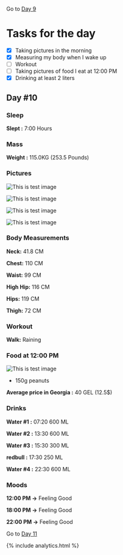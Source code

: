 Go to [Day 9](https://groot.ge/day9)

# Tasks for the day

- [x] Taking pictures in the morning
- [x] Measuring my body when I wake up
- [ ] Workout
- [ ] Taking pictures of food I eat at 12:00 PM
- [x] Drinking at least 2 liters

## Day #10

### Sleep

**Slept :** 7:00 Hours

### Mass

**Weight :** 115.0KG (253.5 Pounds)

### Pictures

![This is test image](./assets/10/front.jpg)

![This is test image](./assets/10/left.jpg)

![This is test image](./assets/10/back.jpg)

![This is test image](./assets/10/right.jpg)

### Body Measurements

**Neck:** 41.8 CM

**Chest:** 110 CM

**Waist:** 99 CM

**High Hip:** 116 CM

**Hips:** 119 CM

**Thigh:** 72 CM

### Workout

**Walk:** Raining

### Food at 12:00 PM

![This is test image](./assets/10/food.jpg)

- 150g peanuts

**Average price in Georgia :** 40 GEL (12.5$)

### Drinks

**Water #1 :** 07:20 600 ML

**Water #2 :** 13:30 600 ML

**Water #3 :** 15:30 300 ML

**redbull :** 17:30 250 ML

**Water #4 :** 22:30 600 ML

### Moods

**12:00 PM ->** Feeling Good

**18:00 PM ->** Feeling Good

**22:00 PM ->** Feeling Good

Go to [Day 11](https://groot.ge/day11)

{% include analytics.html %}
